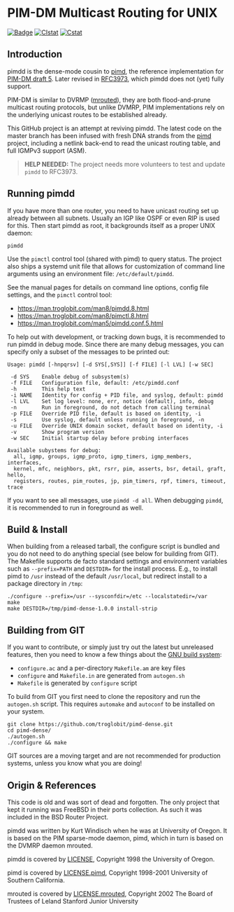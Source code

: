 PIM-DM Multicast Routing for UNIX
=================================
[![Badge][]][License] [![CIstat][]][GitHub] [![Cstat][]][Scan]

Introduction
------------

pimdd is the dense-mode cousin to [pimd][], the reference implementation
for [PIM-DM draft 5][draft].  Later revised in [RFC3973][], which pimdd
does not (yet) fully support.

PIM-DM is similar to DVRMP ([mrouted][]), they are both flood-and-prune
multicast routing protocols, but unlike DVMRP, PIM implementations rely
on the underlying unicast routes to be established already.

This GitHub project is an attempt at reviving pimdd.  The latest code on
the master branch has been infused with fresh DNA strands from the
[pimd][] project, including a netlink back-end to read the unicast
routing table, and full IGMPv3 support (ASM).

> **HELP NEEDED:** The project needs more volunteers to test and update
> `pimdd` to RFC3973.


Running pimdd
-------------

If you have more than one router, you need to have unicast routing set
up already between all subnets.  Usually an IGP like OSPF or even RIP
is used for this.  Then start pimdd as root, it backgrounds itself as
a proper UNIX daemon:

    pimdd

Use the `pimctl` control tool (shared with pimd) to query status.  The
project also ships a systemd unit file that allows for customization of
command line arguments using an environment file: `/etc/default/pimdd`.

See the manual pages for details on command line options, config file
settings, and the `pimctl` control tool:

  - https://man.troglobit.com/man8/pimdd.8.html
  - https://man.troglobit.com/man8/pimctl.8.html
  - https://man.troglobit.com/man5/pimdd.conf.5.html

To help out with development, or tracking down bugs, it is recommended
to run pimdd in debug mode.  Since there are many debug messages, you
can specify only a subset of the messages to be printed out:

```
Usage: pimdd [-hnpqrsv] [-d SYS[,SYS]] [-f FILE] [-l LVL] [-w SEC]

 -d SYS    Enable debug of subsystem(s)
 -f FILE   Configuration file, default: /etc/pimdd.conf
 -h        This help text
 -i NAME   Identity for config + PID file, and syslog, default: pimdd
 -l LVL    Set log level: none, err, notice (default), info, debug
 -n        Run in foreground, do not detach from calling terminal
 -p FILE   Override PID file, default is based on identity, -i
 -s        Use syslog, default unless running in foreground, -n
 -u FILE   Override UNIX domain socket, default based on identity, -i
 -v        Show program version
 -w SEC    Initial startup delay before probing interfaces

Available subystems for debug:
  all, igmp, groups, igmp_proto, igmp_timers, igmp_members, interfaces, 
  kernel, mfc, neighbors, pkt, rsrr, pim, asserts, bsr, detail, graft, hello, 
  registers, routes, pim_routes, jp, pim_timers, rpf, timers, timeout, trace
```

If you want to see all messages, use `pimdd -d all`.  When debugging
`pimdd`, it is recommended to run in foreground as well.


Build & Install
---------------

When building from a released tarball, the configure script is bundled
and you do not need to do anything special (see below for building from
GIT).  The Makefile supports de facto standard settings and environment
variables such as `--prefix=PATH` and `DESTDIR=` for the install
process.  E.g., to install pimd to `/usr` instead of the default
`/usr/local`, but redirect install to a package directory in `/tmp`:

    ./configure --prefix=/usr --sysconfdir=/etc --localstatedir=/var
    make
    make DESTDIR=/tmp/pimd-dense-1.0.0 install-strip


Building from GIT
-----------------

If you want to contribute, or simply just try out the latest but
unreleased features, then you need to know a few things about the
[GNU build system][build]:

- `configure.ac` and a per-directory `Makefile.am` are key files
- `configure` and `Makefile.in` are generated from `autogen.sh`
- `Makefile` is generated by `configure` script

To build from GIT you first need to clone the repository and run the
`autogen.sh` script.  This requires `automake` and `autoconf` to be
installed on your system.

    git clone https://github.com/troglobit/pimd-dense.git
    cd pimd-dense/
    ./autogen.sh
    ./configure && make

GIT sources are a moving target and are not recommended for production
systems, unless you know what you are doing!


Origin & References
-------------------

This code is old and was sort of dead and forgotten.  The only project
that kept it running was FreeBSD in their ports collection.  As such it
was included in the BSD Router Project.

pimdd was written by Kurt Windisch when he was at University of Oregon.
It is based on the PIM sparse-mode daemon, pimd, which in turn is based
on the DVMRP daemon mrouted.

pimdd is covered by [LICENSE](LICENSE), Copyright 1998 the University of
Oregon.

pimd is covered by [LICENSE.pimd](doc/LICENSE.pimd), Copyright 1998-2001
University of Southern California.

mrouted is covered by [LICENSE.mrouted](doc/LICENSE.mrouted), Copyright
2002 The Board of Trustees of Leland Stanford Junior University

[mrouted]: https://github.com/troglobit/mrouted
[pimd]:    https://github.com/troglobit/pimd
[draft]:   https://github.com/troglobit/pimd-dense/blob/master/doc/draft-ietf-idmr-pim-dm-spec-05.txt
[RFC3973]: https://tools.ietf.org/html/rfc3973
[License]: https://en.wikipedia.org/wiki/BSD_licenses
[Badge]:   https://img.shields.io/badge/License-BSD%203--Clause-blue.svg
[GitHub]:  https://github.com/troglobit/pimd-dense/actions/workflows/build.yml/
[CIstat]:  https://github.com/troglobit/pimd-dense/actions/workflows/build.yml/badge.svg
[build]:   https://autotools.io/
[Scan]:    https://scan.coverity.com/projects/troglobit-pimd-dense
[Cstat]:   https://scan.coverity.com/projects/21569/badge.svg
